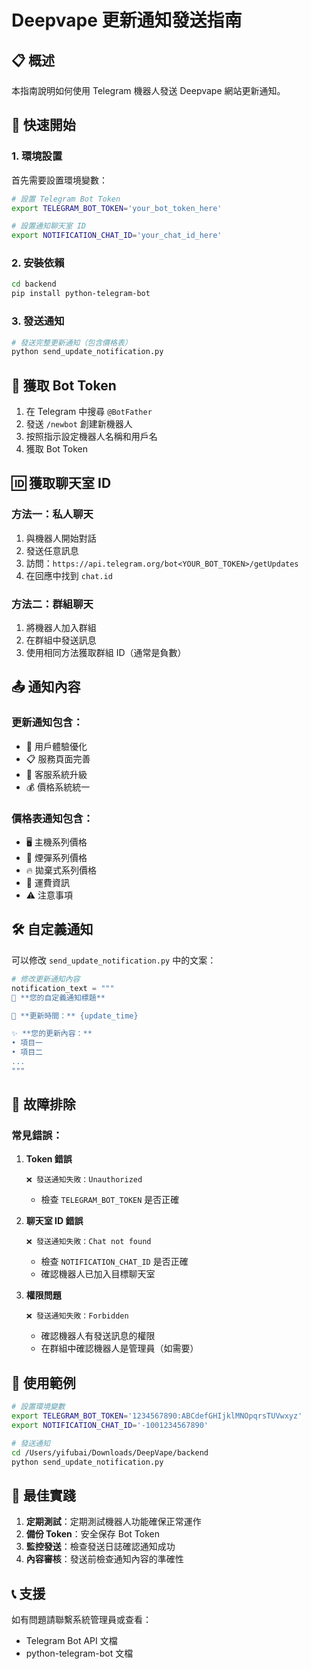 # Deepvape 更新通知發送指南

## 📋 概述

本指南說明如何使用 Telegram 機器人發送 Deepvape 網站更新通知。

## 🚀 快速開始

### 1. 環境設置

首先需要設置環境變數：

```bash
# 設置 Telegram Bot Token
export TELEGRAM_BOT_TOKEN='your_bot_token_here'

# 設置通知聊天室 ID
export NOTIFICATION_CHAT_ID='your_chat_id_here'
```

### 2. 安裝依賴

```bash
cd backend
pip install python-telegram-bot
```

### 3. 發送通知

```bash
# 發送完整更新通知（包含價格表）
python send_update_notification.py
```

## 🤖 獲取 Bot Token

1. 在 Telegram 中搜尋 `@BotFather`
2. 發送 `/newbot` 創建新機器人
3. 按照指示設定機器人名稱和用戶名
4. 獲取 Bot Token

## 🆔 獲取聊天室 ID

### 方法一：私人聊天
1. 與機器人開始對話
2. 發送任意訊息
3. 訪問：`https://api.telegram.org/bot<YOUR_BOT_TOKEN>/getUpdates`
4. 在回應中找到 `chat.id`

### 方法二：群組聊天
1. 將機器人加入群組
2. 在群組中發送訊息
3. 使用相同方法獲取群組 ID（通常是負數）

## 📤 通知內容

### 更新通知包含：
- 🎨 用戶體驗優化
- 📋 服務頁面完善
- 💬 客服系統升級
- 💰 價格系統統一

### 價格表通知包含：
- 🖥️ 主機系列價格
- 💨 煙彈系列價格
- 🔥 拋棄式系列價格
- 🚚 運費資訊
- ⚠️ 注意事項

## 🛠️ 自定義通知

可以修改 `send_update_notification.py` 中的文案：

```python
# 修改更新通知內容
notification_text = """
🚀 **您的自定義通知標題**

📅 **更新時間：** {update_time}

✨ **您的更新內容：**
• 項目一
• 項目二
...
"""
```

## 🔧 故障排除

### 常見錯誤：

1. **Token 錯誤**
   ```
   ❌ 發送通知失敗：Unauthorized
   ```
   - 檢查 `TELEGRAM_BOT_TOKEN` 是否正確

2. **聊天室 ID 錯誤**
   ```
   ❌ 發送通知失敗：Chat not found
   ```
   - 檢查 `NOTIFICATION_CHAT_ID` 是否正確
   - 確認機器人已加入目標聊天室

3. **權限問題**
   ```
   ❌ 發送通知失敗：Forbidden
   ```
   - 確認機器人有發送訊息的權限
   - 在群組中確認機器人是管理員（如需要）

## 📝 使用範例

```bash
# 設置環境變數
export TELEGRAM_BOT_TOKEN='1234567890:ABCdefGHIjklMNOpqrsTUVwxyz'
export NOTIFICATION_CHAT_ID='-1001234567890'

# 發送通知
cd /Users/yifubai/Downloads/DeepVape/backend
python send_update_notification.py
```

## 🎯 最佳實踐

1. **定期測試**：定期測試機器人功能確保正常運作
2. **備份 Token**：安全保存 Bot Token
3. **監控發送**：檢查發送日誌確認通知成功
4. **內容審核**：發送前檢查通知內容的準確性

## 📞 支援

如有問題請聯繫系統管理員或查看：
- Telegram Bot API 文檔
- python-telegram-bot 文檔 